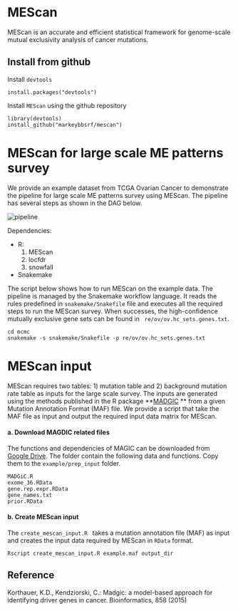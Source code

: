 # MEScan
MEScan is an accurate and efficient statistical framework for genome-scale mutual exclusivity analysis of cancer mutations.

## Install from github

Install `devtools`
```
install.packages("devtools")
```

Install `MEScan` using the github repository
```
library(devtools)
install_github("markeybbsrf/mescan")
```

# MEScan for large scale ME patterns survey
We provide an example dataset from TCGA Ovarian Cancer to demonstrate the pipeline for large scale ME patterns survey using MEScan. The pipeline has several steps as shown in the DAG below.

![pipeline](mcmc/snakemake/dag.mcmc.png)

Dependencies:
  * R:
    1. MEScan
    2. locfdr
    3. snowfall
  * Snakemake



The script below shows how to run MEScan on the example data. The pipeline is managed by the Snakemake workflow language. It reads the rules predefined in `snakemake/Snakefile` file and executes all the required steps to run the MEScan survey. When successes, the high-confidence mutually exclusive gene sets can be found in ` re/ov/ov.hc_sets.genes.txt`.

```
cd mcmc
snakemake -s snakemake/Snakefile -p re/ov/ov.hc_sets.genes.txt
```

# MEScan input
MEScan requires two tables: 1) mutation table and 2) background mutation rate table as inputs for the large scale survey. The inputs are generated using the methods published in the R package **[MADGIC](link_to_madgic) ** from  a given Mutation Annotation Format (MAF) file. We provide a script that take the MAF file as input and output the required input data matrix for MEScan.

#### a. Download MAGDIC related files

The functions and dependencies of MAGIC can be downloaded from [Google Drive](https://drive.google.com/a/g.uky.edu/file/d/15-QjT-8hqWin8gtJQzi5Y-wW3808_UKr/view?usp=sharing). The folder contain the following data and functions. Copy them to the `example/prep_input` folder.

```
MADGiC.R
exome_36.RData
gene.rep.expr.RData
gene_names.txt
prior.RData
```
#### b. Create MEScan input

The `create_mescan_input.R ` takes a mutation annotation file (MAF) as input and creates the input data required by MEScan in `RData` format. 

```
Rscript create_mescan_input.R example.maf output_dir
```

## Reference
Korthauer, K.D., Kendziorski, C.: Madgic: a model-based approach for identifying driver genes in cancer.
Bioinformatics, 858 (2015)
